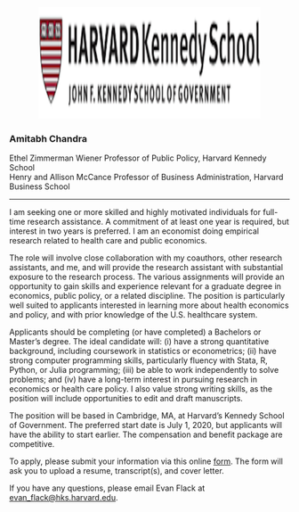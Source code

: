 <p align="center">
<img src="../images/hks_logo.png" width = 400 height = 200>
</p>

### Amitabh Chandra
Ethel Zimmerman Wiener Professor of Public Policy, Harvard Kennedy School  
Henry and Allison McCance Professor of Business Administration, Harvard Business School

---

I am seeking one or more skilled and highly motivated individuals for full-time research assistance. A commitment of at least one year is required, but interest in two years is preferred. I am an economist doing empirical research related to health care and public economics.

The role will involve close collaboration with my coauthors, other research assistants, and me, and will provide the research assistant with substantial exposure to the research process. The various assignments will provide an opportunity to gain skills and experience relevant for a graduate degree in economics, public policy, or a related discipline. The position is particularly well suited to applicants interested in learning more about health economics and policy, and with prior knowledge of the U.S. healthcare system.

Applicants should be completing (or have completed) a Bachelors or Master’s degree. The ideal candidate will: (i) have a strong quantitative background, including coursework in statistics or econometrics; (ii) have strong computer programming skills, particularly fluency with Stata, R, Python, or Julia programming; (iii) be able to work independently to solve problems; and (iv) have a long-term interest in pursuing research in economics or health care policy. I also value strong writing skills, as the position will include opportunities to edit and draft manuscripts.

The position will be based in Cambridge, MA, at Harvard’s Kennedy School of Government. The preferred start date is July 1, 2020, but applicants will have the ability to start earlier. The compensation and benefit package are competitive.

To apply, please submit your information via this online [form](https://forms.gle/WiBVvEU4BWvvGXLs9). The form will ask you to upload a resume, transcript(s), and cover letter.

If you have any questions, please email Evan Flack at evan_flack@hks.harvard.edu.
